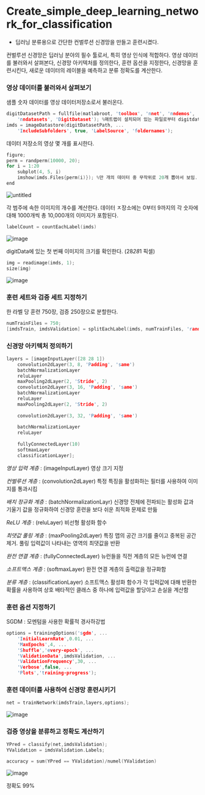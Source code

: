 # Create_simple_deep_learning_network_for_classification
  - 딥러닝 분류용으로 간단한 컨벌루션 신경망을 만들고 훈련시켰다.
  
  컨벌루션 신경망은 딥러닝 분야의 필수 툴로서, 특히 영상 인식에 적합하다. 
  영상 데이터를 불러와서 살펴본다, 신경망 아키텍처를 정의한다, 훈련 옵션을 지정한다, 신경망을 훈련시킨다, 새로운 데이터의 레이블을 예측하고 분류 정확도를 계산한다.
  
### 영상 데이터를 불러와서 살펴보기
샘플 숫자 데이터를 영상 데이터저장소로서 불러온다.

```c
digitDatasetPath = fullfile(matlabroot, 'toolbox', 'nnet', 'nndemos', ...
    'nndatasets', 'DigitDataset'); %매트랩이 설치되어 있는 파일로부터 digitdataset 폴더의 경로를 지정
imds = imageDatastore(digitDatasetPath, ...
    'IncludeSubfolders', true, 'LabelSource', 'foldernames');
```
데이터 저장소의 영상 몇 개를 표시한다.
```c
figure;
perm = randperm(10000, 20);
for i = 1:20
    subplot(4, 5, i)
    imshow(imds.Files{perm(i)}); %만 개의 데이터 중 무작위로 20개 뽑아서 보임. 셀 형 데이터 불러올 때는 중괄호
end
```
![untitled](https://user-images.githubusercontent.com/86040099/127124367-e7fddb6c-784e-4196-9cd9-97fd398cca1e.jpg)

각 범주에 속한 이미지의 개수를 계산한다. 데이터 ㅈ장소에는 0부터 9까지의 각 숫자에 대해 1000개씩 총 10,000개의 이미지가 포함된다.
```c
labelCount = countEachLabel(imds)
```
![image](https://user-images.githubusercontent.com/86040099/127124730-328da53c-a551-4f1d-80c0-5c2111903b38.png)

digitData에 있는 첫 번째 이미지의 크기를 확인한다. (28*28*1 픽셀)
```c
img = readimage(imds, 1);
size(img)
```
![image](https://user-images.githubusercontent.com/86040099/127124999-beba5b3c-01e7-432f-9a0f-7eb9331f8732.png)

### 훈련 세트와 검증 세트 지정하기
한 라벨 당 훈련 750장, 검증 250장으로 분할한다.
```c
numTrainFiles = 750;
[imdsTrain, imdsValidation] = splitEachLabel(imds, numTrainFiles, 'randomize');
```

### 신경망 아키텍처 정의하기
```c
layers = [imageInputLayer([28 28 1])
    convolution2dLayer(3, 8, 'Padding', 'same')
    batchNormalizationLayer
    reluLayer
    maxPooling2dLayer(2, 'Stride', 2)
    convolution2dLayer(3, 16, 'Padding', 'same')
    batchNormalizationLayer
    reluLayer
    maxPooling2dLayer(2, 'Stride', 2)
    
    convolution2dLayer(3, 32, 'Padding', 'same')
    
    batchNormalizationLayer
    reluLayer
    
    fullyConnectedLayer(10)
    softmaxLayer
    classificationLayer];
```
*영상 입력 계층* : (imageInputLayer) 영상 크기 지정

*컨벌루션 계층* : (convolution2dLayer) 특정 특징을 활성화하는 필터를 사용하여 이미지를 통과시킴 

*배치 정규화 계층* : (batchNormalizationLayr) 신경망 전체에 전파되는 활성화 값과 기울기 값을 정규화하여 신경망 훈련을 보다 쉬운 최적화 문제로 만듦

*ReLU 계층* : (reluLayer) 비선형 활성화 함수

*최댓값 풀링 계층* : (maxPooling2dLayer) 특징 맵의 공간 크기를 줄이고 중복된 공간 제거. 풀링 입력값이 나타내는 영역의 최댓값을 반환

*완전 연결 계층* : (fullyConnectedLayer) 뉴런들을 직전 계층의 모든 뉴런에 연결

*소프트맥스 계층* : (softmaxLayer) 완전 연결 계층의 출력값을 정규화함

*분류 계층* : (classificationLayer) 소프트맥스 활성화 함수가 각 입력값에 대해 반환한 확률을 사용하여 상호 배타적인 클래스 중 하나에 입력값을 할당아고 손실을 계산함

### 훈련 옵션 지정하기
SGDM : 모멘텀을 사용한 확률적 경사하강법
```c
options = trainingOptions('sgdm', ...
    'InitialLearnRate',0.01, ...
    'MaxEpochs',4, ...
    'Shuffle','every-epoch', ...
    'ValidationData',imdsValidation, ...
    'ValidationFrequency',30, ...
    'Verbose',false, ...
    'Plots','training-progress');
```

### 훈련 데이터를 사용하여 신경망 훈련시키기
```c
net = trainNetwork(imdsTrain,layers,options);
```
![image](https://user-images.githubusercontent.com/86040099/127133542-fbc027a5-aca9-4daf-ae3f-9f6896bbd290.png)


### 검증 영상을 분류하고 정확도 계산하기
```c
YPred = classify(net,imdsValidation);
YValidation = imdsValidation.Labels;

accuracy = sum(YPred == YValidation)/numel(YValidation)
```
![image](https://user-images.githubusercontent.com/86040099/127133759-bfd9275c-f05b-4dcd-88e8-5434d731062a.png)

정확도 99%
